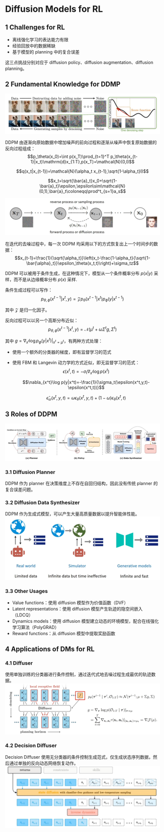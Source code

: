 # Diffusion Models for RL

## 1 Challenges for RL

- 离线强化学习的表达能力有限
- 经验回放中的数据稀缺
- 基于模型的 planning 中的复合误差

这三点挑战分别对应于 diffusion policy、diffusion augmentation、diffusion planning。

## 2 Fundamental Knowledge for DDMP

![DDPM](../image/16.1.png)

DDPM 由逐渐向原始数据中增加噪声的前向过程和逐渐从噪声中恢复原始数据的反向过程组成：
$$p_\theta(x_0)=\int p(x_T)\prod_{t=1}^T p_\theta(x_{t-1}|x_t)\mathrm{d}x_{1:T},p(x_T)=\mathcal{N}(0,I)$$

$$q(x_t|x_{t-1})=\mathcal{N}(\alpha_t x_{t-1},\sqrt{1-\alpha_t}I)$$

$$x_t=\sqrt{\bar{a}_t}x_0+\sqrt{1-\bar{a}_t}\epsilon,\epsilon\sim\mathcal{N}(0,1),\bar{a}_t\coloneqq\prod^t_{s=1}a_s$$

![DDPM](../image/16.2.png)

在迭代的去噪过程中，每一次 DDPM 均采用以下的方式恢复出上一个时间步的数据：
$$x_{t-1}=\frac{1}{\sqrt{\alpha_t}}\left(x_t-\frac{1-\alpha_t}{\sqrt{1-\bar{\alpha}_t}}\epsilon_\theta(x_t,t)\right)+\sigma_tz$$

DDPM 可以被用于条件生成，在这种情况下，模型从一个条件概率分布 $p(x|y)$ 采样，而不是从边缘概率分布 $p(x)$ 采样.

条件生成过程可以写作：
$$p_{\theta,\phi}(x^{t-1}|x^t,y)=\mathcal{Z}p_\theta(x^{t-1}|x^t)p_\phi(y|x^{t-1})$$

其中 $\mathcal{Z}$ 是归一化因子。

反向过程可以以另一个高斯分布近似：
$$p_{\theta,\phi}(x^{t-1}|x^t,y)=\mathcal{N}(\mu^t+\omega\Sigma^tg,\Sigma^t)$$

其中 $g=\nabla_{x^t}\log p_\phi(y|x^t)|_{x^t=\mu^t}$，有两种方式处理：

- 使用一个额外的分类器的梯度，即有监督学习的范式
- 使用 FBM 和 Langevin 动力学的方式近似，即无监督学习的范式：
  $$\epsilon(x^t,t)=-\sigma_t\nabla_{x^t}\log p(x^t)$$

  $$\nabla_{x^t}\log p(y|x^t)=-\frac{1}{\sigma_t(\epsilon(x^t,y,t)-\epsilon(x^t,t))}$$

  $$\hat{\epsilon}_\omega(x^t,y,t)=\omega\epsilon_\theta(x^t,y,t)+(1-\omega)\epsilon_\theta(x^t,t)$$

## 3 Roles of DDPM

![Roles of DDPM](../image/16.3.png)

### 3.1 Diffusion Planner

DDPM 作为 planner 在决策维度上不存在自回归结构，因此没有传统 planner 的复合误差问题。

### 3.2 Diffusion Data Synthesizer

DDPM 作为生成式模型，可以产生大量高质量数据以提升智能体性能。
![Diffusion Data Synthesizer](../image/16.4.png)

### 3.3 Other Usages

- Value functions：使用 diffusion 模型作为价值函数（DVF）
- Latent representations：使用 diffusion 模型产生轨迹的隐空间嵌入（LDCQ）
- Dynamics models：使用 diffusion 模型建立动态的环境模型，配合在线强化学习算法（PolyGRAD）
- Reward functions：从 diffusion 模型中提取奖励函数

## 4 Applications of DMs for RL

### 4.1 Diffuser

使用单独训练的分类器进行条件控制，通过迭代式地去噪过程生成最优的轨迹数据。
![diffuser](../image/16.5.png)

### 4.2 Decision Diffuser

Decision Diffuser 使用无分类器的条件控制生成范式，仅生成状态序列数据，然后通过单独的反向动态网络恢复动作。
![Decision Diffuser](../image/16.6.png)
